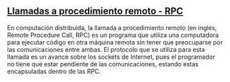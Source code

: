 ## [Llamadas a procedimiento remoto - RPC](https://es.wikipedia.org/wiki/Llamada_a_procedimiento_remoto)

En computación distribuida, la llamada a procedimiento remoto (en inglés, Remote Procedure Call, RPC) es un programa que utiliza una computadora para ejecutar código en otra máquina remota sin tener que preocuparse por las comunicaciones entre ambas. El protocolo que se utiliza para esta llamada es un avance sobre los sockets de Internet, pues el programador no tiene que estar pendiente de las comunicaciones, estando estas encapsuladas dentro de las RPC. 
